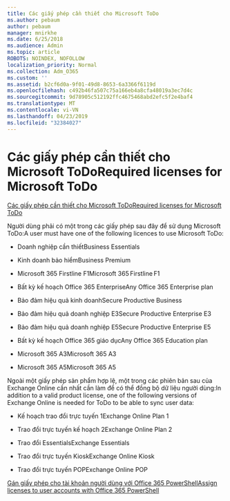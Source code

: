```yaml
---
title: Các giấy phép cần thiết cho Microsoft ToDo
ms.author: pebaum
author: pebaum
manager: mnirkhe
ms.date: 6/25/2018
ms.audience: Admin
ms.topic: article
ROBOTS: NOINDEX, NOFOLLOW
localization_priority: Normal
ms.collection: Adm_O365
ms.custom: ''
ms.assetid: b2cf6d0a-9f01-49d8-8653-6a3366f6119d
ms.openlocfilehash: c492b46fa507c75a166eb4a8cfa48019a3ec7d4c
ms.sourcegitcommit: 9d78905c512192ffc4675468abd2efc5f2e4baf4
ms.translationtype: MT
ms.contentlocale: vi-VN
ms.lasthandoff: 04/23/2019
ms.locfileid: "32384027"
---
```

# <a name="required-licenses-for-microsoft-todo"></a><span data-ttu-id="e5a87-102">Các giấy phép cần thiết cho Microsoft ToDo</span><span class="sxs-lookup"><span data-stu-id="e5a87-102">Required licenses for Microsoft ToDo</span></span>

[<span data-ttu-id="e5a87-103">Các giấy phép cần thiết cho Microsoft ToDo</span><span class="sxs-lookup"><span data-stu-id="e5a87-103">Required licenses for Microsoft ToDo</span></span>](https://support.office.com/article/381e9d1b-c500-49b5-973e-890fd86528d7.aspx)
  
<span data-ttu-id="e5a87-104">Người dùng phải có một trong các giấy phép sau đây để sử dụng Microsoft ToDo:</span><span class="sxs-lookup"><span data-stu-id="e5a87-104">A user must have one of the following licences to use Microsoft ToDo:</span></span>
  
- <span data-ttu-id="e5a87-105">Doanh nghiệp cần thiết</span><span class="sxs-lookup"><span data-stu-id="e5a87-105">Business Essentials</span></span>
    
- <span data-ttu-id="e5a87-106">Kinh doanh bảo hiểm</span><span class="sxs-lookup"><span data-stu-id="e5a87-106">Business Premium</span></span>
    
- <span data-ttu-id="e5a87-107">Microsoft 365 Firstline F1</span><span class="sxs-lookup"><span data-stu-id="e5a87-107">Microsoft 365 Firstline F1</span></span>
    
- <span data-ttu-id="e5a87-108">Bất kỳ kế hoạch Office 365 Enterprise</span><span class="sxs-lookup"><span data-stu-id="e5a87-108">Any Office 365 Enterprise plan</span></span>
    
- <span data-ttu-id="e5a87-109">Bảo đảm hiệu quả kinh doanh</span><span class="sxs-lookup"><span data-stu-id="e5a87-109">Secure Productive Business</span></span>
    
- <span data-ttu-id="e5a87-110">Bảo đảm hiệu quả doanh nghiệp E3</span><span class="sxs-lookup"><span data-stu-id="e5a87-110">Secure Productive Enterprise E3</span></span>
    
- <span data-ttu-id="e5a87-111">Bảo đảm hiệu quả doanh nghiệp E5</span><span class="sxs-lookup"><span data-stu-id="e5a87-111">Secure Productive Enterprise E5</span></span>
    
- <span data-ttu-id="e5a87-112">Bất kỳ kế hoạch Office 365 giáo dục</span><span class="sxs-lookup"><span data-stu-id="e5a87-112">Any Office 365 Education plan</span></span>
    
- <span data-ttu-id="e5a87-113">Microsoft 365 A3</span><span class="sxs-lookup"><span data-stu-id="e5a87-113">Microsoft 365 A3</span></span>
    
- <span data-ttu-id="e5a87-114">Microsoft 365 A5</span><span class="sxs-lookup"><span data-stu-id="e5a87-114">Microsoft 365 A5</span></span>
    
<span data-ttu-id="e5a87-115">Ngoài một giấy phép sản phẩm hợp lệ, một trong các phiên bản sau của Exchange Online cần nhất cần làm để có thể đồng bộ dữ liệu người dùng:</span><span class="sxs-lookup"><span data-stu-id="e5a87-115">In addition to a valid product license, one of the following versions of Exchange Online is needed for ToDo to be able to sync user data:</span></span> 
  
- <span data-ttu-id="e5a87-116">Kế hoạch trao đổi trực tuyến 1</span><span class="sxs-lookup"><span data-stu-id="e5a87-116">Exchange Online Plan 1</span></span>
    
- <span data-ttu-id="e5a87-117">Trao đổi trực tuyến kế hoạch 2</span><span class="sxs-lookup"><span data-stu-id="e5a87-117">Exchange Online Plan 2</span></span>
    
- <span data-ttu-id="e5a87-118">Trao đổi Essentials</span><span class="sxs-lookup"><span data-stu-id="e5a87-118">Exchange Essentials</span></span>
    
- <span data-ttu-id="e5a87-119">Trao đổi trực tuyến Kiosk</span><span class="sxs-lookup"><span data-stu-id="e5a87-119">Exchange Online Kiosk</span></span>
    
- <span data-ttu-id="e5a87-120">Trao đổi trực tuyến POP</span><span class="sxs-lookup"><span data-stu-id="e5a87-120">Exchange Online POP</span></span>
    
[<span data-ttu-id="e5a87-121">Gán giấy phép cho tài khoản người dùng với Office 365 PowerShell</span><span class="sxs-lookup"><span data-stu-id="e5a87-121">Assign licenses to user accounts with Office 365 PowerShell</span></span>](https://docs.microsoft.com/office365/enterprise/powershell/assign-licenses-to-user-accounts-with-office-365-powershell )
  

